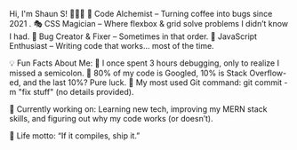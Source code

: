 Hi, I'm Shaun S! 👨‍💻🚀
👾 Code Alchemist – Turning coffee into bugs since 2021 .
🎭 CSS Magician – Where flexbox & grid solve problems I didn’t know I had.
🐛 Bug Creator & Fixer – Sometimes in that order.
🤖 JavaScript Enthusiast – Writing code that works… most of the time.

💡 Fun Facts About Me:
🔹 I once spent 3 hours debugging, only to realize I missed a semicolon.
🔹 80% of my code is Googled, 10% is Stack Overflow-ed, and the last 10%? Pure luck.
🔹 My most used Git command: git commit -m "fix stuff" (no details provided).

🚀 Currently working on: Learning new tech, improving my MERN stack skills, and figuring out why my code works (or doesn’t).

📌 Life motto: “If it compiles, ship it.”
